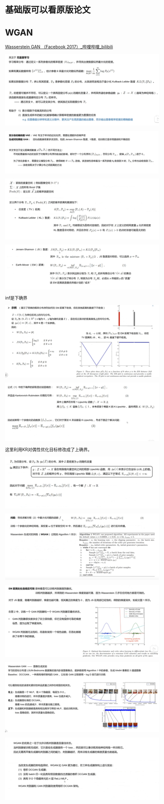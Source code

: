# 基础版可以看原版论文

# WGAN

[Wasserstein GAN （Facebook 2017）_哔哩哔哩_bilibili](https://www.bilibili.com/video/BV1ig4y1r7e4/?spm_id_from=333.337.search-card.all.click&vd_source=677693f6b5fdb5565f3813ddff27c9bf)

![image-20250320232013132](./assets/image-20250320232013132.png)

![image-20250320232052479](./assets/image-20250320232052479.png)

![image-20250320232107014](./assets/image-20250320232107014.png)

![image-20250320232144507](./assets/image-20250320232144507.png)

inf是下确界

![image-20250320232418694](./assets/image-20250320232418694.png)

![image-20250320232528198](./assets/image-20250320232528198.png)

这里利用KR对偶性优化目标修改成了上确界。

![image-20250320232617736](./assets/image-20250320232617736.png)

![image-20250320232712568](./assets/image-20250320232712568.png)

![image-20250320233024430](./assets/image-20250320233024430.png)

![image-20250320233158166](./assets/image-20250320233158166.png)

![image-20250320233230818](./assets/image-20250320233230818.png)

